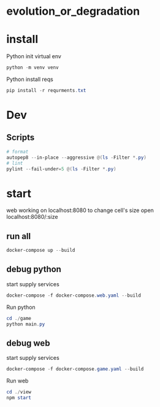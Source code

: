 # evolution_or_degradation

# install

Python init virtual env
```powershell
python -m venv venv
```

Python install reqs
```powershell
pip install -r requrments.txt
```
# Dev
## Scripts

```powershell
# format
autopep8 --in-place --aggressive @(ls -Filter *.py)
# lint
pylint --fail-under=5 @(ls -Filter *.py)
```

# start

web working on localhost:8080
to change cell's size open localhost:8080/:size

## run all

```powershell
docker-compose up --build
```

## debug python

start supply services
```powershell
docker-compose -f docker-compose.web.yaml --build
```

Run python
```powershell
cd ./game
python main.py
```

## debug web

start supply services
```powershell
docker-compose -f docker-compose.game.yaml --build
```

Run web
```powershell
cd ./view
npm start
```
